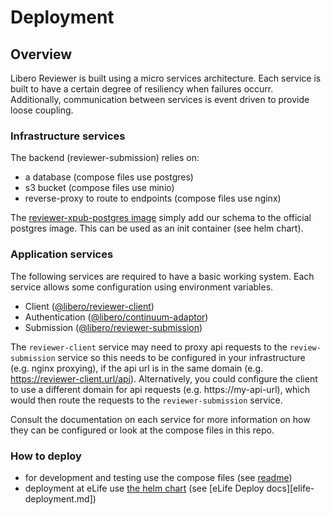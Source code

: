 # Deployment

## Overview

Libero Reviewer is built using a micro services architecture. Each service is built to have a certain degree of resiliency when failures occurr. Additionally,
communication between services is event driven to provide loose coupling.

### Infrastructure services

The backend (reviewer-submission) relies on:

- a database (compose files use postgres)
- s3 bucket (compose files use minio)
- reverse-proxy to route to endpoints (compose files use nginx)

The [reviewer-xpub-postgres image](https://hub.docker.com/r/liberoadmin/reviewer-xpub-postgres) simply add our schema to the official postgres image.
This can be used as an init container (see helm chart).

### Application services

The following services are required to have a basic working system.
Each service allows some configuration using environment variables.

* Client ([@libero/reviewer-client](https://github.com/libero/reviewer-client))
* Authentication ([@libero/continuum-adaptor](https://github.com/libero/continuum-adaptor))
* Submission ([@libero/reviewer-submission](https://github.com/libero/reviewer-submission))

The `reviewer-client` service may need to proxy api requests to the `review-submission` service so this needs to be configured in your infrastructure
(e.g. nginx proxying), if the api url is in the same domain (e.g. https://reviewer-client.url/api). Alternatively, you could configure the client to use a different
domain for api requests (e.g. https://my-api-url), which would then route the requests to the `reviewer-submission` service.

Consult the documentation on each service for more information on how they can be configured or look at the compose files in this repo.

### How to deploy

- for development and testing use the compose files (see [readme](../README.md))
- deployment at eLife use [the helm chart](..charts/libero-reviewer) (see [eLife Deploy docs][elife-deployment.md])

